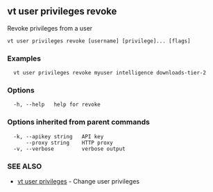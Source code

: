 ## vt user privileges revoke

Revoke privileges from a user

```
vt user privileges revoke [username] [privilege]... [flags]
```

### Examples

```
  vt user privileges revoke myuser intelligence downloads-tier-2
```

### Options

```
  -h, --help   help for revoke
```

### Options inherited from parent commands

```
  -k, --apikey string   API key
      --proxy string    HTTP proxy
  -v, --verbose         verbose output
```

### SEE ALSO

* [vt user privileges](vt_user_privileges.md)	 - Change user privileges

